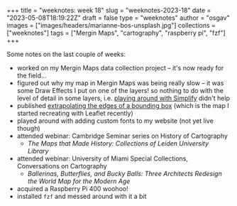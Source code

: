 
+++
title = "weeknotes: week 18"
slug = "weeknotes-2023-18"
date = "2023-05-08T18:19:22Z"
draft = false
type = "weeknotes"
author = "osgav"
images = ["images/headers/marianne-bos-unsplash.jpg"]
collections = ["weeknotes"]
tags = ["Mergin Maps", "cartography", "raspberry pi", "fzf"]
+++

Some notes on the last couple of weeks:

<!--more-->

- worked on my Mergin Maps data collection project – it's now ready for the field...
- figured out why my map in Mergin Maps was being really slow – it was some Draw Effects I put on one of the layers! so nothing to do with the level of detail in some layers, i.e. [playing around with Simplify](/blog/count-vertices-ogrinfo.html) didn't help
- published [extrapolating the edges of a bounding box](/blog/extrapolating-a-bounding-box.html) (which is the map I started recreating with Leaflet recently)
- played around with adding custom fonts to my website (not yet live though)
- attended webinar: Cambridge Seminar series on History of Cartography
  - *The Maps that Made History: Collections of Leiden University Library*
- attended webinar: University of Miami Special Collections, Conversations on Cartography
  - *Ballerinas, Butterflies, and Bucky Balls: Three Architects Redesign the World Map for the Modern Age*
- acquired a Raspberry Pi 400 woohoo!
- installed `fzf` and messed around with it a bit
